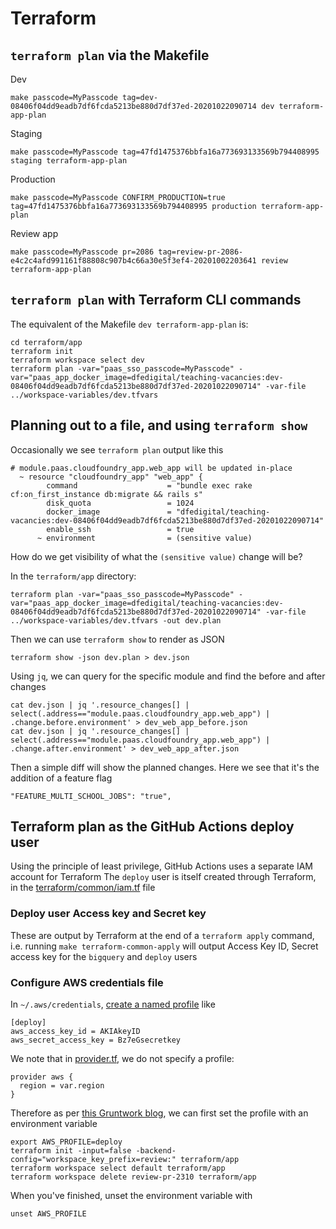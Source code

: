 # Terraform

## `terraform plan` via the Makefile

Dev
```
make passcode=MyPasscode tag=dev-08406f04dd9eadb7df6fcda5213be880d7df37ed-20201022090714 dev terraform-app-plan
```

Staging
```
make passcode=MyPasscode tag=47fd1475376bbfa16a773693133569b794408995 staging terraform-app-plan
```

Production
```
make passcode=MyPasscode CONFIRM_PRODUCTION=true tag=47fd1475376bbfa16a773693133569b794408995 production terraform-app-plan
```

Review app
```
make passcode=MyPasscode pr=2086 tag=review-pr-2086-e4c2c4afd991161f88808c907b4c66a30e5f3ef4-20201002203641 review terraform-app-plan
```

## `terraform plan` with Terraform CLI commands

The equivalent of the Makefile `dev terraform-app-plan` is:
```
cd terraform/app
terraform init
terraform workspace select dev
terraform plan -var="paas_sso_passcode=MyPasscode" -var="paas_app_docker_image=dfedigital/teaching-vacancies:dev-08406f04dd9eadb7df6fcda5213be880d7df37ed-20201022090714" -var-file ../workspace-variables/dev.tfvars
```

## Planning out to a file, and using `terraform show`

Occasionally we see `terraform plan` output like this

```
# module.paas.cloudfoundry_app.web_app will be updated in-place
  ~ resource "cloudfoundry_app" "web_app" {
        command                    = "bundle exec rake cf:on_first_instance db:migrate && rails s"
        disk_quota                 = 1024
        docker_image               = "dfedigital/teaching-vacancies:dev-08406f04dd9eadb7df6fcda5213be880d7df37ed-20201022090714"
        enable_ssh                 = true
      ~ environment                = (sensitive value)
```

How do we get visibility of what the `(sensitive value)` change will be?

In the `terraform/app` directory:

```
terraform plan -var="paas_sso_passcode=MyPasscode" -var="paas_app_docker_image=dfedigital/teaching-vacancies:dev-08406f04dd9eadb7df6fcda5213be880d7df37ed-20201022090714" -var-file ../workspace-variables/dev.tfvars -out dev.plan
```
Then we can use `terraform show` to render as JSON
```
terraform show -json dev.plan > dev.json
```
Using `jq`, we can query for the specific module and find the before and after changes
```
cat dev.json | jq '.resource_changes[] | select(.address=="module.paas.cloudfoundry_app.web_app") | .change.before.environment' > dev_web_app_before.json
cat dev.json | jq '.resource_changes[] | select(.address=="module.paas.cloudfoundry_app.web_app") | .change.after.environment' > dev_web_app_after.json
```

Then a simple diff will show the planned changes.
Here we see that it's the addition of a feature flag
```
"FEATURE_MULTI_SCHOOL_JOBS": "true",
```

## Terraform plan as the GitHub Actions deploy user

Using the principle of least privilege, GitHub Actions uses a separate IAM account for Terraform
The `deploy` user is itself created through Terraform, in the [terraform/common/iam.tf](../terraform/common/iam.tf) file

### Deploy user Access key and Secret key

These are output by Terraform at the end of a `terraform apply` command, i.e. running `make terraform-common-apply` will output
Access Key ID, Secret access key for the `bigquery` and `deploy` users

### Configure AWS credentials file

In `~/.aws/credentials`, [create a named profile](https://docs.aws.amazon.com/cli/latest/userguide/cli-configure-profiles.html) like

```
[deploy]
aws_access_key_id = AKIAkeyID
aws_secret_access_key = Bz7eGsecretkey
```

We note that in [provider.tf](../terraform/app/provider.tf), we do not specify a profile:

```
provider aws {
  region = var.region
}
```

Therefore as per [this Gruntwork blog](https://blog.gruntwork.io/authenticating-to-aws-with-the-credentials-file-d16c0fbcbf9e), we can first set the profile with an environment variable

```
export AWS_PROFILE=deploy
terraform init -input=false -backend-config="workspace_key_prefix=review:" terraform/app
terraform workspace select default terraform/app
terraform workspace delete review-pr-2310 terraform/app
```

When you've finished, unset the environment variable with
```
unset AWS_PROFILE
```
